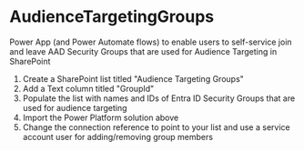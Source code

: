# AudienceTargetingGroups
Power App (and Power Automate flows) to enable users to self-service join and leave AAD Security Groups that are used for Audience Targeting in SharePoint

1. Create a SharePoint list titled "Audience Targeting Groups"
2. Add a Text column titled "GroupId"
3. Populate the list with names and IDs of Entra ID Security Groups that are used for audience targeting
4. Import the Power Platform solution above
5. Change the connection reference to point to your list and use a service account user for adding/removing group members
